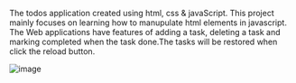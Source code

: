 The todos application created using html, css & javaScript. This project mainly focuses on learning how to manupulate html elements in javascript. The Web applications have features of adding a task, deleting a task and marking completed when the task done.The tasks will be restored when click the reload button.

![image](https://github.com/user-attachments/assets/bbbccdd0-9e17-4802-adfb-68ef371721f3)
